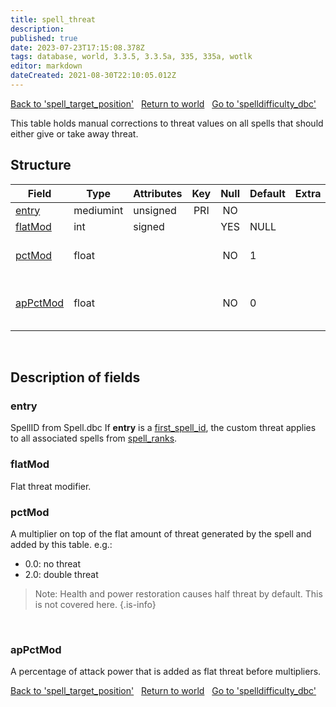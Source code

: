 ```yaml
---
title: spell_threat
description: 
published: true
date: 2023-07-23T17:15:08.378Z
tags: database, world, 3.3.5, 3.3.5a, 335, 335a, wotlk
editor: markdown
dateCreated: 2021-08-30T22:10:05.012Z
---
```


<a href="https://trinitycore.info/en/database/335/world/spell_target_position" class="mt-5 v-btn v-btn--depressed v-btn--flat v-btn--outlined theme--light v-size--default darkblue--text text--lighten-3"><span class="v-btn__content"><i aria-hidden="true" class="v-icon notranslate v-icon--left mdi mdi-arrow-left theme--light"></i><span>Back to 'spell_target_position'</span></span></a>&nbsp;&nbsp;&nbsp;<a href="https://trinitycore.info/en/database/335/world/home" class="mt-5 v-btn v-btn--depressed v-btn--flat v-btn--outlined theme--light v-size--default darkblue--text text--lighten-3"><span class="v-btn__content"><i aria-hidden="true" class="v-icon notranslate v-icon--left mdi mdi-home-outline theme--light"></i><span>Return to world</span></span></a>&nbsp;&nbsp;&nbsp;<a href="https://trinitycore.info/en/database/335/world/spelldifficulty_dbc" class="mt-5 v-btn v-btn--depressed v-btn--flat v-btn--outlined theme--light v-size--default darkblue--text text--lighten-3"><span class="v-btn__content"><span>Go to 'spelldifficulty_dbc'</span><i aria-hidden="true" class="v-icon notranslate v-icon--right mdi mdi-arrow-right theme--light"></i></span></a>

This table holds manual corrections to threat values on all spells that should either give or take away threat.

## Structure

| Field | Type | Attributes | Key | Null | Default | Extra | Comment |
| --- | --- | --- | :---: | :---: | --- | --- | --- |
| [entry](#entry) | mediumint | unsigned | PRI | NO |  |  |  |
| [flatMod](#flatmod) | int | signed |  | YES | NULL |  |  |
| [pctMod](#pctmod) | float |  |  | NO | 1 |  | threat multiplier for damage/healing |
| [apPctMod](#appctmod) | float |  |  | NO | 0 |  | additional threat bonus from attack power |
&nbsp;
## Description of fields

### entry
SpellID from Spell.dbc
If **entry** is a [first_spell_id](../world/spell_ranks#first_spell_id), the custom threat applies to all associated spells from [spell_ranks](../world/spell_ranks). 
&nbsp;

### flatMod
Flat threat modifier.
&nbsp;

### pctMod
A multiplier on top of the flat amount of threat generated by the spell and added by this table.
e.g.: 
* 0.0: no threat
* 2.0: double threat

> Note: Health and power restoration causes half threat by default. This is not covered here.
{.is-info}

&nbsp;

### apPctMod
A percentage of attack power that is added as flat threat before multipliers.
&nbsp;

<a href="https://trinitycore.info/en/database/335/world/spell_target_position" class="mt-5 v-btn v-btn--depressed v-btn--flat v-btn--outlined theme--light v-size--default darkblue--text text--lighten-3"><span class="v-btn__content"><i aria-hidden="true" class="v-icon notranslate v-icon--left mdi mdi-arrow-left theme--light"></i><span>Back to 'spell_target_position'</span></span></a>&nbsp;&nbsp;&nbsp;<a href="https://trinitycore.info/en/database/335/world/home" class="mt-5 v-btn v-btn--depressed v-btn--flat v-btn--outlined theme--light v-size--default darkblue--text text--lighten-3"><span class="v-btn__content"><i aria-hidden="true" class="v-icon notranslate v-icon--left mdi mdi-home-outline theme--light"></i><span>Return to world</span></span></a>&nbsp;&nbsp;&nbsp;<a href="https://trinitycore.info/en/database/335/world/spelldifficulty_dbc" class="mt-5 v-btn v-btn--depressed v-btn--flat v-btn--outlined theme--light v-size--default darkblue--text text--lighten-3"><span class="v-btn__content"><span>Go to 'spelldifficulty_dbc'</span><i aria-hidden="true" class="v-icon notranslate v-icon--right mdi mdi-arrow-right theme--light"></i></span></a>

